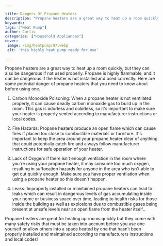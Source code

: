 ```yaml
---

title: Dangers Of Propane Heaters
description: "Propane heaters are a great way to heat up a room quickly, but they can also be dangerous if not used properly. Propane is highly ...take a moment to check it out "
keywords: 
tags: ["Heat Pump"]
author: Curtis
categories: ["Household Appliances"]
cover: 
 image: /img/heatpump/97.webp
 alt: 'this highly heat pump ready for use'

---
```


Propane heaters are a great way to heat up a room quickly, but they can also be dangerous if not used properly. Propane is highly flammable, and it can be dangerous if the heater is not installed and used correctly. Here are some potential danger of propane heaters that you need to know about before using one.

1. Carbon Monoxide Poisoning: When a propane heater is not ventilated properly, it can cause deadly carbon monoxide gas to build up in the room. This gas is odorless and colorless, so it's important to make sure your heater is properly vented according to manufacturer instructions or local codes.

2. Fire Hazards: Propane heaters produce an open flame which can cause fires if placed too close to combustible materials or furniture. It's important to keep the area around your propane heater clear of anything that could potentially catch fire and always follow manufacturer instructions for safe operation of your heater.

3. Lack of Oxygen: If there isn't enough ventilation in the room where you're using your propane heater, it may consume too much oxygen, resulting in suffocation hazards for anyone in the area who isn't able to get out quickly enough. Make sure you have proper ventilation when using a propane heater so this doesn't happen.

4. Leaks: Improperly installed or maintained propane heaters can lead to leaks which can result in dangerous levels of gas accumulating inside your home or business space over time, leading to health risks for those inside the building as well as explosions due to combustible gases being present at unsafe levels near an open flame from the heater itself.. 
 
Propane heaters are great for heating up rooms quickly but they come with many safety risks that must be taken into account before you use one yourself or allow others into a space heated by one that hasn’t been properly installed and maintained according to manufacturers instructions and local codes!
